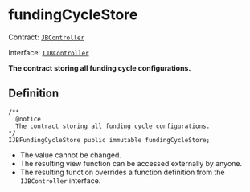# fundingCycleStore

Contract: [`JBController`](../)​‌

Interface: [`IJBController`](../../../../interfaces/ijbcontroller.md)

**The contract storing all funding cycle configurations.**

## Definition

```solidity
/** 
  @notice 
  The contract storing all funding cycle configurations.
*/
IJBFundingCycleStore public immutable fundingCycleStore;
```

* The value cannot be changed. 
* The resulting view function can be accessed externally by anyone. 
* The resulting function overrides a function definition from the `IJBController` interface.